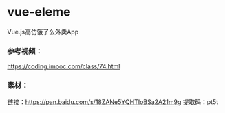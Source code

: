 # vue-eleme
Vue.js高仿饿了么外卖App

### 参考视频：
https://coding.imooc.com/class/74.html

### 素材：
链接：https://pan.baidu.com/s/18ZANe5YQHTIoBSa2A21m9g 
提取码：pt5t
